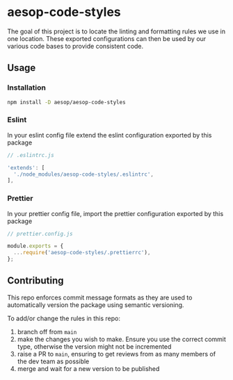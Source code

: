 # aesop-code-styles

The goal of this project is to locate the linting and formatting rules we use in one location. These exported configurations can
then be used by our various code bases to provide consistent code.

## Usage

### Installation

```bash
npm install -D aesop/aesop-code-styles
```

### Eslint

In your eslint config file extend the eslint configuration exported by this package

```js
// .eslintrc.js

'extends': [
  './node_modules/aesop-code-styles/.eslintrc',
],
```

### Prettier

In your prettier config file, import the prettier configuration exported by this package

```js
// prettier.config.js

module.exports = {
  ...require('aesop-code-styles/.prettierrc'),
};
```

## Contributing

This repo enforces commit message formats as they are used to automatically version the package using semantic versioning.

To add/or change the rules in this repo:

1. branch off from `main`
2. make the changes you wish to make. Ensure you use the correct commit type, otherwise the version might not be incremented
3. raise a PR to `main`, ensuring to get reviews from as many members of the dev team as possible
4. merge and wait for a new version to be published
